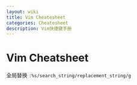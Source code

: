 ```yaml
---
layout: wiki
title: Vim Cheatesheet
categories: Cheatesheet
description: Vim快捷键手册
---
```


# Vim Cheatsheet

全局替换
`:%s/search_string/replacement_string/g`
